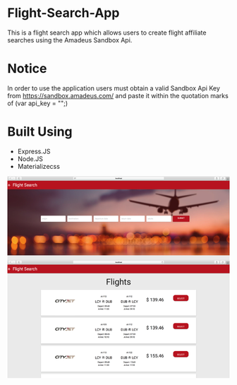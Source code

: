 # Flight-Search-App

This is a flight search app which allows users to create flight affiliate searches using the Amadeus Sandbox Api. 

# Notice

In order to use the application users must obtain a valid Sandbox Api Key from https://sandbox.amadeus.com/ and paste it within the quotation marks of (var api_key = "";)

# Built Using

* Express.JS
* Node.JS
* Materializecss 

![Alt text](https://github.com/BaraOS/Flight-Search-App/blob/master/screenshot.png?raw=true)
